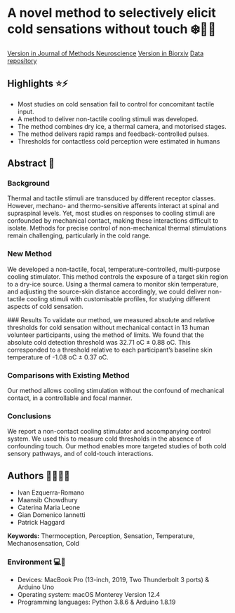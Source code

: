 # A novel method to selectively elicit cold sensations without touch :snowflake::cold_face::call_me_hand:
[Version in Journal of Methods Neuroscience](https://www.sciencedirect.com/science/article/pii/S0165027022002898)
[Version in Biorxiv](https://www.biorxiv.org/content/10.1101/2022.06.14.496120v1)
[Data repository]()

## Highlights :star::zap:
- Most studies on cold sensation fail to control for concomitant tactile input.
- A method to deliver non-tactile cooling stimuli was developed.
- The method combines dry ice, a thermal camera, and motorised stages.
- The method delivers rapid ramps and feedback-controlled pulses.
- Thresholds for contactless cold perception were estimated in humans

## Abstract :page_with_curl:
### Background
Thermal and tactile stimuli are transduced by different receptor classes. However, mechano- and thermo-sensitive afferents interact at spinal and supraspinal levels. Yet, most studies on responses to cooling stimuli are confounded by mechanical contact, making these interactions difficult to isolate. Methods for precise control of non-mechanical thermal stimulations remain challenging, particularly in the cold range.

### New Method
We developed a non-tactile, focal, temperature-controlled, multi-purpose cooling stimulator. This method controls the exposure of a target skin region to a dry-ice source. Using a thermal camera to monitor skin temperature, and adjusting the source-skin distance accordingly, we could deliver non-tactile cooling stimuli with customisable profiles, for studying different aspects of cold sensation.

### Results
To validate our method, we measured absolute and relative thresholds for cold sensation without mechanical contact in 13 human volunteer participants, using the method of limits. We found that the absolute cold detection threshold was 32.71 oC ± 0.88 oC. This corresponded to a threshold relative to each participant’s baseline skin temperature of -1.08 oC ± 0.37 oC.

### Comparisons with Existing Method
Our method allows cooling stimulation without the confound of mechanical contact, in a controllable and focal manner.

### Conclusions
We report a non-contact cooling stimulator and accompanying control system. We used this to measure cold thresholds in the absence of confounding touch. Our method enables more targeted studies of both cold sensory pathways, and of cold-touch interactions.

## Authors :man_scientist::woman_scientist:
- Ivan Ezquerra-Romano
- Maansib Chowdhury
- Caterina Maria Leone
- Gian Domenico Iannetti
- Patrick Haggard

**Keywords:** Thermoception, Perception, Sensation, Temperature, Mechanosensation, Cold


### Environment :computer::floppy_disk:
- Devices: MacBook Pro (13-inch, 2019, Two Thunderbolt 3 ports) & Arduino Uno
- Operating system: macOS Monterey Version 12.4
- Programming languages: Python 3.8.6 & Arduino 1.8.19